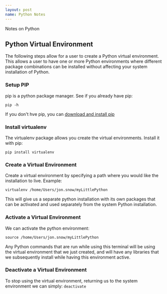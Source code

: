 ```yaml
---
layout: post
name: Python Notes
---
```

Notes on Python

## Python Virtual Environment
The following steps allow for a user to create a Python virtual environment.
This allows a user to have one or more Python environments where different package combinations can be installed without affecting your system installation of Python.

### Setup PIP
pip is a python package manager. See if you already have pip:

```pip -h```

If you don't hve pip, you can [download and install pip](https://pip.pypa.io/en/latest/installing/)

### Install virtualenv
The virtualenv package allows you create the virtual environments. 
Install it with pip:

```pip install virtualenv```

### Create a Virtual Environment
Create a virtual environment by specifying a path where you would like the installation to live.
Example:

```virtualenv /home/Users/jon.snow/myLittlePython```


This will give us a separate python installation with its own packages that can be activated and used separately from the system Python installation.

### Activate a Virtual Environment
We can activate the python environment:

```source /home/Users/jon.snow/myLittlePython```

Any Python commands that are run while using this terminal will be using the virtual environment that we just created, and will have any libraries that we subsequently install while having this environment active.

### Deactivate a Virtual Environment
To stop using the virtual environment, returning us to the system environment we can simply:
```deactivate```
